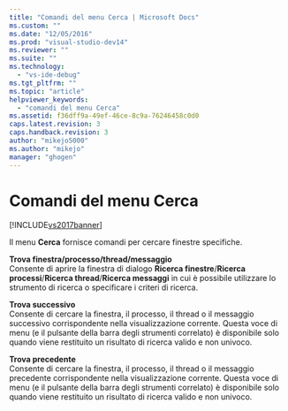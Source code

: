 ```yaml
---
title: "Comandi del menu Cerca | Microsoft Docs"
ms.custom: ""
ms.date: "12/05/2016"
ms.prod: "visual-studio-dev14"
ms.reviewer: ""
ms.suite: ""
ms.technology: 
  - "vs-ide-debug"
ms.tgt_pltfrm: ""
ms.topic: "article"
helpviewer_keywords: 
  - "comandi del menu Cerca"
ms.assetid: f36dff9a-49ef-46ce-8c9a-76246458c0d0
caps.latest.revision: 3
caps.handback.revision: 3
author: "mikejo5000"
ms.author: "mikejo"
manager: "ghogen"
---
```

# Comandi del menu Cerca
[!INCLUDE[vs2017banner](../code-quality/includes/vs2017banner.md)]

Il menu **Cerca** fornisce comandi per cercare finestre specifiche.  
  
 **Trova finestra\/processo\/thread\/messaggio**  
 Consente di aprire la finestra di dialogo **Ricerca finestre**\/**Ricerca processi**\/**Ricerca thread**\/**Ricerca messaggi** in cui è possibile utilizzare lo strumento di ricerca o specificare i criteri di ricerca.  
  
 **Trova successivo**  
 Consente di cercare la finestra, il processo, il thread o il messaggio successivo corrispondente nella visualizzazione corrente.  Questa voce di menu \(e il pulsante della barra degli strumenti correlato\) è disponibile solo quando viene restituito un risultato di ricerca valido e non univoco.  
  
 **Trova precedente**  
 Consente di cercare la finestra, il processo, il thread o il messaggio precedente corrispondente nella visualizzazione corrente.  Questa voce di menu \(e il pulsante della barra degli strumenti correlato\) è disponibile solo quando viene restituito un risultato di ricerca valido e non univoco.